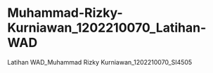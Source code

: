 # Muhammad-Rizky-Kurniawan_1202210070_Latihan-WAD
Latihan WAD_Muhammad Rizky Kurniawan_1202210070_SI4505
